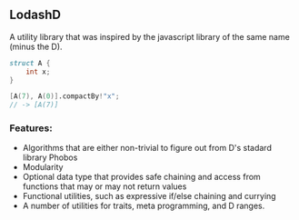 ## LodashD

A utility library that was inspired by the javascript library of the same name (minus the D).

```d
struct A {
    int x;
}

[A(7), A(0)].compactBy!"x";
// -> [A(7)]
```

### Features:
* Algorithms that are either non-trivial to figure out from D's stadard library Phobos
* Modularity
* Optional data type that provides safe chaining and access from functions that may or may not return values
* Functional utilities, such as expressive if/else chaining and currying
* A number of utilities for traits, meta programming, and D ranges.

